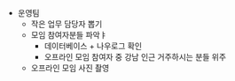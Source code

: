 - 운영팀
	- 작은 업무 담당자 뽑기
	- 모임 참여자분들 파악ㅑ
		- 데이터베이스 + 나우로그 확인
		- 오프라인 모임 참여자 중 강남 인근 거주하시는 분들 위주
	- 오프라인 모임 사진 촬영